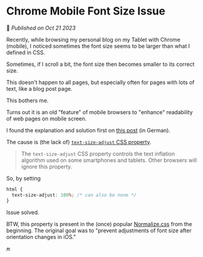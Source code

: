 # Chrome Mobile Font Size Issue

📅 _Published on Oct 21 2023_

Recently, while browsing my personal blog on my Tablet with Chrome (mobile), I noticed sometimes the font size seems to be larger than what I defined in CSS.

Sometimes, if I scroll a bit, the font size then becomes smaller to its correct size.

This doesn't happen to all pages, but especially often for pages with lots of text, like a blog post page.

This bothers me.

Turns out it is an old "feature" of mobile browsers to "enhance" readability of web pages on mobile screen.

I found the explanation and solution first on [this post](https://benedikt.io/2021/04/android-chrome-edge-aendern-schriftgroesse-scrollen-font-boosting-blink-bug/) (in German).

The cause is (the lack of) [`text-size-adjust` CSS property](https://developer.mozilla.org/en-US/docs/Web/CSS/text-size-adjust).

> The `text-size-adjust` CSS property controls the text inflation algorithm used on some smartphones and tablets. Other browsers will ignore this property.

So, by setting

```css
html {
  text-size-adjust: 100%; /* can also be none */
}
```

Issue solved.

BTW, this property is present in the (once) popular [Normalize.css](https://necolas.github.io/normalize.css/) from the beginning. The original goal was to "prevent adjustments of font size after orientation changes in iOS."

🔚
